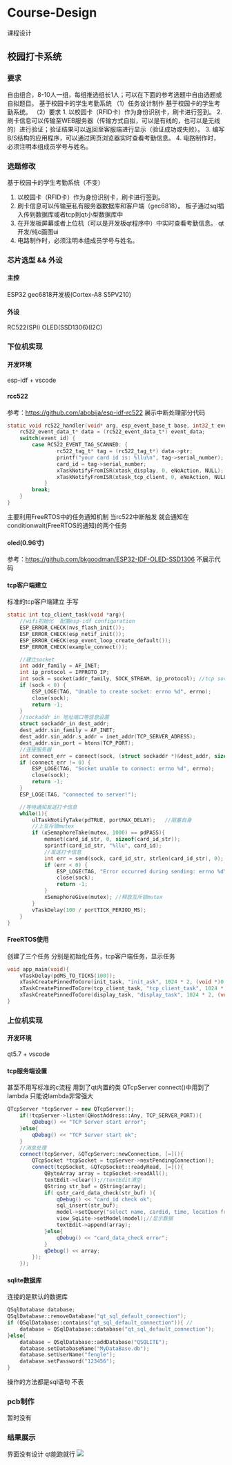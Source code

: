 # Course-Design
 课程设计

## 校园打卡系统
### 要求
自由组合，8-10人一组，每组推选组长1人；可以在下面的参考选题中自由选题或自拟题目。
基于校园卡的学生考勤系统
（1）任务设计制作
	基于校园卡的学生考勤系统。
（2）要求
	1. 以校园卡（RFID卡）作为身份识别卡，刷卡进行签到。
	2. 刷卡信息可以传输至WEB服务器（传输方式自拟，可以是有线的，也可以是无线的）进行验证；验证结果可以返回至客服端进行显示（验证成功或失败）。
	3. 编写B/S结构的应用程序，可以通过网页浏览器实时查看考勤信息。
	4. 电路制作时，必须注明本组成员学号与姓名。
### 选题修改
基于校园卡的学生考勤系统（不变）
1. 以校园卡（RFID卡）作为身份识别卡，刷卡进行签到。
2. 刷卡信息可以传输至私有服务器数据库和客户端（gec6818）。
	板子通过sql插入传到数据库或者tcp到qt小型数据库中
3. 在开发板屏幕或者上位机（可以是开发板qt程序中）中实时查看考勤信息。
	qt开发/纯c画图ui
4. 电路制作时，必须注明本组成员学号与姓名。

### 芯片选型 && 外设
#### 主控 
ESP32
gec6818开发板(Cortex-A8 S5PV210)
#### 外设
RC522(SPI) 
OLED(SSD1306)(I2C)

### 下位机实现
#### 开发环境
esp-idf + vscode
#### rcc522
参考：https://github.com/abobija/esp-idf-rc522
展示中断处理部分代码
```c
static void rc522_handler(void* arg, esp_event_base_t base, int32_t event_id, void* event_data){
    rc522_event_data_t* data = (rc522_event_data_t*) event_data;
    switch(event_id) {
        case RC522_EVENT_TAG_SCANNED: {
                rc522_tag_t* tag = (rc522_tag_t*) data->ptr;
                printf("your card id is: %llu\n", tag->serial_number);
                card_id = tag->serial_number;
                xTaskNotifyFromISR(xtask_display, 0, eNoAction, NULL); //通知xtaskdisplay
                xTaskNotifyFromISR(xtask_tcp_client, 0, eNoAction, NULL);
            }
        break;
    }
}
```
主要利用FreeRTOS中的任务通知机制
当rc522中断触发 就会通知在conditionwait(FreeRTOS的通知)的两个任务

#### oled(0.96寸)
参考：https://github.com/bkgoodman/ESP32-IDF-OLED-SSD1306
不展示代码

#### tcp客户端建立
标准的tcp客户端建立 手写
```c
static int tcp_client_task(void *arg){
    //wifi初始化  配置esp-idf configuration 
    ESP_ERROR_CHECK(nvs_flash_init());  
    ESP_ERROR_CHECK(esp_netif_init());  
    ESP_ERROR_CHECK(esp_event_loop_create_default());
    ESP_ERROR_CHECK(example_connect()); 

    //建立socket
    int addr_family = AF_INET;
    int ip_protocol = IPPROTO_IP;
    int sock = socket(addr_family, SOCK_STREAM, ip_protocol); //tcp socket 建立
    if (sock < 0) {
        ESP_LOGE(TAG, "Unable to create socket: errno %d", errno);
        close(sock);
        return -1;
    }
    //sockaddr_in 地址端口等信息设置
    struct sockaddr_in dest_addr;
    dest_addr.sin_family = AF_INET;
    dest_addr.sin_addr.s_addr = inet_addr(TCP_SERVER_ADRESS);
    dest_addr.sin_port = htons(TCP_PORT);
    //连接服务器
    int connect_err = connect(sock, (struct sockaddr *)&dest_addr, sizeof(dest_addr));
    if (connect_err != 0) {
        ESP_LOGE(TAG, "Socket unable to connect: errno %d", errno);
        close(sock);
        return -1;
    }
    ESP_LOGE(TAG, "connected to server!");

    //等待通知发送打卡信息
    while(1){
        ulTaskNotifyTake(pdTRUE, portMAX_DELAY);   //阻塞自身
        //上互斥锁mutex
        if (xSemaphoreTake(mutex, 1000) == pdPASS){ 
            memset(card_id_str, 0, sizeof(card_id_str));
            sprintf(card_id_str, "%llu", card_id);
            //发送打卡信息
            int err = send(sock, card_id_str, strlen(card_id_str), 0);
            if (err < 0) {
                ESP_LOGE(TAG, "Error occurred during sending: errno %d", errno);
                close(sock);
                return -1;
            }
            xSemaphoreGive(mutex); //释放互斥锁mutex
        }
        vTaskDelay(100 / portTICK_PERIOD_MS);
    }
}
```
#### FreeRTOS使用
创建了三个任务
分别是初始化任务，tcp客户端任务，显示任务
```c
void app_main(void){
    vTaskDelay(pdMS_TO_TICKS(100));
    xTaskCreatePinnedToCore(init_task, "init_ask", 1024 * 2, (void *)0, 3, NULL, 0);  //init 通知push_mqtt_task和display_task
    xTaskCreatePinnedToCore(tcp_client_task, "tcp_client_task", 1024 * 5, (void *)0, 2, &xtask_tcp_client, 0);  //tcp客户端任务
    xTaskCreatePinnedToCore(display_task, "display_task", 1024 * 2, (void *)0, 2, &xtask_display, 1);  //lcd显示任务 与rc522中断关联
}
```
### 上位机实现
#### 开发环境
qt5.7 + vscode 
#### tcp服务端设置
甚至不用写标准的c流程 用到了qt内置的类 QTcpServer
connect()中用到了lambda 只能说lambda非常强大
```CPP
QTcpServer *tcpServer = new QTcpServer();
    if(!tcpServer->listen(QHostAddress::Any, TCP_SERVER_PORT)){
        qDebug() << "TCP Server start error";
    }else{
        qDebug() << "TCP Server start ok";
    }
    //消息处理
    connect(tcpServer, &QTcpServer::newConnection, [=](){
        QTcpSocket *tcpSocket = tcpServer->nextPendingConnection();
        connect(tcpSocket, &QTcpSocket::readyRead, [=](){
            QByteArray array = tcpSocket->readAll();
            textEdit->clear();//textEdit清空
            QString str_buf = QString(array);
            if( qstr_card_data_check(str_buf) ){
                qDebug() << "card_id check ok";
                sql_insert(str_buf);
                model->setQuery("select name, cardid, time, location from nima");//刷新数据
                view_SqLite->setModel(model);//显示数据
                textEdit->append(array);
            }else{
                qDebug() << "card_data_check error";
            }
            qDebug() << array;
        });
    });
```
#### sqlite数据库
连接的是默认的数据库 
```cpp
QSqlDatabase database;
QSqlDatabase::removeDatabase("qt_sql_default_connection");
if (QSqlDatabase::contains("qt_sql_default_connection")){ // 
    database = QSqlDatabase::database("qt_sql_default_connection");
}else{
    database = QSqlDatabase::addDatabase("QSQLITE"); 
    database.setDatabaseName("MyDataBase.db"); 
    database.setUserName("fengle");
    database.setPassword("123456");
}
```
操作的方法都是sql语句 不表
### pcb制作
暂时没有

### 结果展示
界面没有设计 qt能跑就行
![](/res/card_result.jpg)






